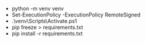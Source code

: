 * python -m venv venv
* Set-ExecutionPolicy -ExecutionPolicy RemoteSigned
* .\venv\Scripts\Activate.ps1
* pip freeze > requirements.txt
* pip install -r requirements.txt
